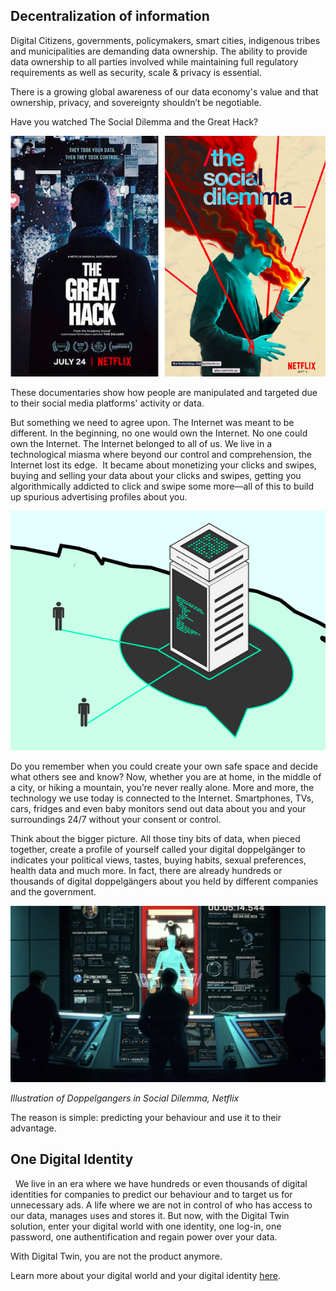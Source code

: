 ## Decentralization of information 

Digital Citizens, governments, policymakers, smart cities, indigenous tribes and municipalities are demanding data ownership. The ability to provide data ownership to all parties involved while maintaining full regulatory requirements as well as security, scale & privacy is essential.

There is a growing global awareness of our data economy's value and that ownership, privacy, and sovereignty shouldn’t be negotiable. 

Have you watched The Social Dilemma and the Great Hack? 

![](img/greathack_socialdilemma_.jpg)

These documentaries show how people are manipulated and targeted due to their social media platforms' activity or data. 

But something we need to agree upon. The Internet was meant to be different. In the beginning, no one would own the Internet. No one could own the Internet. The Internet belonged to all of us. We live in a technological miasma where beyond our control and comprehension, the Internet lost its edge. 
It became about monetizing your clicks and swipes, buying and selling your data about your clicks and swipes, getting you algorithmically addicted to click and swipe some more—all of this to build up spurious advertising profiles about you.

![](img/centralized.png)

Do you remember when you could create your own safe space and decide what others see and know? Now, whether you are at home, in the middle of a city, or hiking a mountain, you’re never really alone. More and more, the technology we use today is connected to the Internet. Smartphones, TVs, cars, fridges and even baby monitors send out data about you and your surroundings 24/7 without your consent or control.

Think about the bigger picture. All those tiny bits of data, when pieced together, create a profile of yourself called your digital doppelgänger to indicates your political views, tastes, buying habits, sexual preferences, health data and much more. In fact, there are already hundreds or thousands of digital doppelgängers about you held by different companies and the government. 

![](img/digital_doppelganger.jpg)

*Illustration of Doppelgangers in Social Dilemma, Netflix*

The reason is simple: predicting your behaviour and use it to their advantage. 

## One Digital Identity
 
We live in an era where we have hundreds or even thousands of digital identities for companies to predict our behaviour and to target us for unnecessary ads. A life where we are not in control of who has access to our data, manages uses and stores it. But now, with the Digital Twin solution, enter your digital world with one identity, one log-in, one password, one authentification and regain power over your data. 

With Digital Twin, you are not the product anymore. 

Learn more about your digital world and your digital identity [here](one_digital_identity).